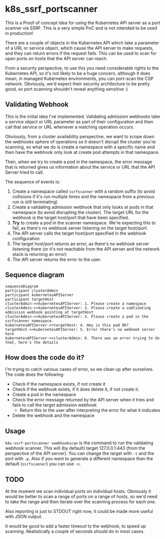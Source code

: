 # k8s_ssrf_portscanner

This is a Proof of concept idea for using the Kubernetes API server as a port scanner via SSRF. This is a very simple PoC and is not intended to be used in production!

There are a couple of objects in the Kubernetes API which take a parameter of a URL or service object, which cause the API server to make requests, and they can return errors if the request fails. This can be used to scan for open ports on hosts that the API server can reach.

From a security perspective, to use this you need considerable rights to the Kubernetes API, so it's not likely to be a huge concern, although it does mean, in managed Kubernetes environments, you can port-scan the CSP network. Obviously, we'd expect their security architecture to be pretty good, so port scanning shouldn't reveal anything sensitive :)

## Validating Webhook

This is the initial idea I've implemented. Validating admission webhooks take a service object or URL parameter as part of their configuration and then call that service or URL whenever a matching operation occurs.

Obviously, from a cluster availability perspective, we want to scope down the webhooks sphere of operations so it doesn't disrupt the cluster you're scanning, so what we do is create a namespace with a specific name and then have the webhook only look at create pod attempts in that namespace.

Then, when we try to create a pod in the namespace, the error message that is returned gives us information about the service or URL that the API Server tried to call.

The sequence of events is:

1. Create a namespace called `ssrfscanner` with a random suffix (to avoid collisions if it's run multiple times and the namespace from a previous run is still terminating)
2. Create a validating admission webhook that only looks at pods in that namespace (to avoid disrupting the cluster). The target URL for the webhook is the target host/port that have been specified.
3. **Try** to create a pod in the scanner namespace. We're expecting this to fail, as there's no webhook server listening on the target host/port.
4. The API server calls the target host/port specified in the webhook configuration
5. The target host/port returns an error, as there's no webhook server listening there (or it's not reachable from the API server and the network stack is returning an error)
6. The API server returns the error to the user.

## Sequence diagram

```mermaid
sequenceDiagram
participant clusterAdmin
participant kubernetesAPIServer
participant targetHost
clusterAdmin->>kubernetesAPIServer: 1. Please create a namespace
clusterAdmin->>kubernetesAPIServer: 2. Please create a vadlidating admission webhook pointing at targetHost
clusterAdmin->>kubernetesAPIServer: 3. Please create a pod in the ssrfscanner namespace.
kubernetesAPIServer->>targetHost: 4. Hey is this pod OK?
targetHost->>kubernetesAPIServer: 5. Error there's no webhook server here
kubernetesAPIServer->>clusterAdmin: 6. There was an error trying to do that, here's the details
```

## How does the code do it?

I'm trying to catch various cases of error, so we clean up after ourselves. The code does the following:

- Check if the namespace exists, if not create it
- Check if the webhook exists, if it does delete it, if not create it.
- Create a pod in the namespace
- Check the error message returned by the API server when it tries and fails to call the target admission webhook
  - Return this to the user after interpreting the error for what it indicates
- Delete the webhook and the namespace

## Usage

`k8s-ssrf-portscanner vwebhookscan` is the command to run the validating webhook scanner. This will (by default) target 127.0.0.1:443 (from the perspective of the API server). You can change the target with `-t` and the port with `-p`. Also if you want to generate a different namespace than the default (`ssrfscanner`) you can use `-n`.

## TODO

At the moment we scan individual ports on individual hosts. Obviously it would be better to scan a range of ports on a range of hosts, so we'd need to take the range and then iterate over the scanning process for each one. 

Also reporting is just to STDOUT right now, it could be made more useful with JSON output.

It would be good to add a faster timeout to the webhook, to speed up scanning. Realistically a couple of seconds should do in most cases.

